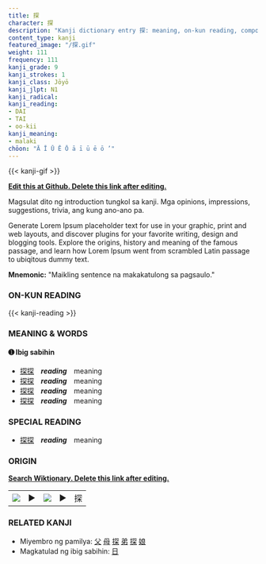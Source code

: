 ```yaml
---
title: 探
character: 探
description: "Kanji dictionary entry 探: meaning, on-kun reading, compounds, origin, related kanji"
content_type: kanji
featured_image: "/探.gif"
weight: 111
frequency: 111
kanji_grade: 9
kanji_strokes: 1
kanji_class: Jōyō
kanji_jlpt: N1
kanji_radical: 
kanji_reading: 
- DAI
- TAI
- oo-kii
kanji_meaning:
- malaki
chōon: "Ā Ī Ū Ē Ō ā ī ū ē ō ’"
---
```

[//]: # (Don't edit the line below. Kanji animated GIF code is automatically generated.)
{{< kanji-gif >}}

[//]: # (Edit below this line.)

**[Edit this at Github. Delete this link after editing.](https://github.com/tim0g/tim/tree/main/content/kanji/探/index.md)**

Magsulat dito ng introduction tungkol sa kanji. Mga opinions, impressions, suggestions, trivia, ang kung ano-ano pa.

Generate Lorem Ipsum placeholder text for use in your graphic, print and web layouts, and discover plugins for your favorite writing, design and blogging tools. Explore the origins, history and meaning of the famous passage, and learn how Lorem Ipsum went from scrambled Latin passage to ubiqitous dummy text.
 
**Mnemonic:** "Maikling sentence na makakatulong sa pagsaulo."

### ON-KUN READING

[//]: # (Don't edit the line below. ON-KUN READING code is automatically generated.)
{{< kanji-reading >}}

### MEANING & WORDS

#### ➊ **Ibig sabihin**
  - [探](../探)[探](../探)　***reading***　meaning
  - [探](../探)[探](../探)　***reading***　meaning
  - [探](../探)[探](../探)　***reading***　meaning
  - [探](../探)[探](../探)　***reading***　meaning

### SPECIAL READING
  - [探](../探)[探](../探)　***reading***　meaning

### ORIGIN

**[Search Wiktionary. Delete this link after editing.](https://wiktionary.org/wiki/探)**
<table class="kanji-table"><tr><td>
<img src="60px-探-bronze.svg.png">
</td><td>▶</td><td>
<img src="60px-探-oracle.svg.png">
</td><td>▶</td>
<td class="kanji-origin">探</td>
</tr></table>

### RELATED KANJI
- Miyembro ng pamilya: [父](../父) [母](../母) [探](../探) [弟](../弟) [探](../探) [娘](../娘)
- Magkatulad ng ibig sabihin: [日](../日)
